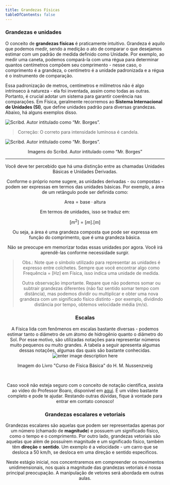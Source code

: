 ```yaml
---
title: Grandezas Físicas
tableOfContents: false
---
```

 <head>
  <link rel="stylesheet" href="https://cdn.jsdelivr.net/npm/katex@0.15.1/dist/katex.css" integrity="sha384-WsHMgfkABRyG494OmuiNmkAOk8nhO1qE+Y6wns6v+EoNoTNxrWxYpl5ZYWFOLPCM" crossorigin="anonymous">
</head>

### Grandezas e unidades

O conceito de **grandezas físicas** é praticamente intuitivo. Grandeza é aquilo que podemos medir, sendo a medição o ato de comparar o que desejamos estimar com um padrão de medida definido como Unidade. Por exemplo, ao medir uma caneta, podemos compará-la com uma régua para determinar quantos centímetros compõem seu comprimento - nesse caso, o comprimento é a grandeza, o centímetro é a unidade padronizada e a régua é o instrumento de comparação.

Essa padronização de metros, centímetros e milímetros não é algo intrínseco à natureza - ela foi inventada, assim como todas as outras. Portanto, é crucial adotar um sistema para garantir coerência nas comparações. Em Física, geralmente recorremos ao **Sistema Internacional de Unidades (SI)**, que define unidades padrão para diversas grandezas. Abaixo, há alguns exemplos disso.

![Scribd. Autor intitulado como “Mr. Borges”.](https://i.ibb.co/k47wNH6/imagem-2024-02-01-212549971.png)

 >Correção: O correto para intensidade luminosa é candela.
 
 
![Scribd. Autor intitulado como “Mr. Borges”.](https://i.ibb.co/k2zqyhJ/imagem-2024-02-01-212657678.png)
<center> Imagens do Scribd. Autor intitulado como “Mr. Borges”

---

Você deve ter percebido que há uma distinção entre as chamadas Unidades Básicas e Unidades Derivadas.

Conforme o próprio nome sugere, as unidades derivadas - ou compostas - podem ser expressas em termos das unidades básicas. Por exemplo, a área de um retângulo pode ser definida como:

$\text{Area}=\text{base} \cdot \text{altura}$


Em termos de unidades, isso se traduz em:

$[m^{2}]=[m].[m]$

Ou seja, a área é uma grandeza composta que pode ser expressa em função do comprimento, que é uma grandeza básica.

Não se preocupe em memorizar todas essas unidades por agora. Você irá aprendê-las conforme necessidade surgir.

>Obs.: Note que o símbolo utilizado para representar as unidades é expresso entre colchetes. Sempre que você encontrar algo como Frequência = [Hz] em Física, isso indica uma unidade de medida.
>
>Outra observação importante. Repare que não podemos somar ou subtrair grandezas diferentes (não faz sentido somar tempo com distância), mas podemos dividir ou multiplicar e obter uma nova grandeza com um significado físico distinto - por exemplo, dividindo distância por tempo, obtemos velocidade média $(m/s)$.


### Escalas

A Física lida com fenômenos em escalas bastante diversas - podemos estimar tanto o diâmetro de um átomo de hidrogênio quanto o diâmetro do Sol. Por esse motivo, são utilizadas notações para representar números muito pequenos ou muito grandes. A tabela a seguir apresenta algumas dessas notações, algumas das quais são bastante conhecidas.
![enter image description here](https://i.ibb.co/mRqqJDw/imagem-2024-02-01-212721412.png)
<center>Imagem do Livro "Curso de Física Básica" do H. M. Nussenzveig<center>  

&nbsp;  

Caso você não esteja seguro com o conceito de notação científica, assista ao vídeo do Professor Boaro, disponível em [aqui](https://www.youtube.com/watch?v=FtLtDqE-VX0). É um vídeo bastante completo e pode te ajudar. Restando outras dúvidas, fique à vontade para entrar em contato conosco!

### Grandezas escalares e vetoriais

Grandezas escalares são aquelas que podem ser representadas apenas por um número (chamado de **magnitude**) e possuem um significado físico, como o tempo e o comprimento. Por outro lado, grandezas vetoriais são aquelas que além de possuírem magnitude e um significado físico, também têm **direção** e **sentido**. Um exemplo é a velocidade - um carro que se desloca a $50$ km/h, se desloca em uma direção e sentido específicos.

Neste estágio inicial, nos concentraremos em compreender os movimentos unidimensionais, nos quais a magnitude das grandezas vetoriais é nossa principal preocupação. A manipulação de vetores será abordada em outras aulas.




